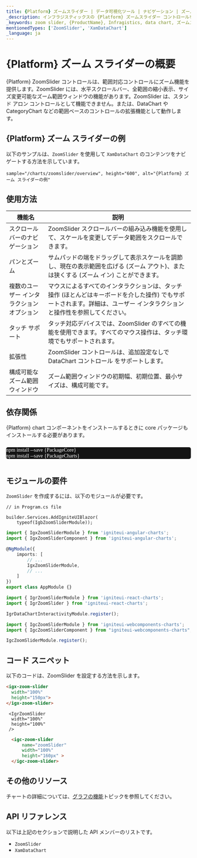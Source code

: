 ```yaml
---
title: {Platform} ズームスライダー | データ可視化ツール | ナビゲーション | ズーム | データ チャート | データ バインディング | インフラジスティックス
_description: インフラジスティックスの {Platform} ズームスライダー コントロールを使用して、最小値と最大値を表す 2 つのハンドルのデータ サブセットを簡単に表示します。{ProductName} ズームスライダーでデータの可視化を向上させます。
_keywords: zoom slider, {ProductName}, Infragistics, data chart, ズームスライダー, インフラジスティックス, データ チャート
mentionedTypes: ['ZoomSlider', 'XamDataChart']
_language: ja
---
```


# {Platform} ズーム スライダーの概要

{Platform} ZoomSlider コントロールは、範囲対応コントロールにズーム機能を提供します。ZoomSlider には、水平スクロールバー、全範囲の縮小表示、サイズ変更可能なズーム範囲ウィンドウの機能があります。ZoomSlider は、スタンド アロン コントロールとして機能できません。または、DataChart や CategoryChart などの範囲ベースのコントロールの拡張機能として動作します。

## {Platform} ズーム スライダーの例

以下のサンプルは、`ZoomSlider` を使用して `XamDataChart` のコンテンツをナビゲートする方法を示しています。

`sample="/charts/zoomslider/overview", height="600", alt="{Platform} ズーム スライダーの例"`



<div class="divider--half"></div>

## 使用方法

| 機能名|説明 |
| --------------------|----------------------- |
| スクロールバーのナビゲーション|ZoomSlider スクロールバーの組み込み機能を使用して、スケールを変更してデータ範囲をスクロールできます。 |
| パンとズーム|サムパッドの端をドラッグして表示スケールを調節し、現在の表示範囲を広げる (ズーム アウト)、または狭くする (ズーム イン) ことができます。 |
| 複数のユーザー インタラクション オプション|マウスによるすべてのインタラクションは、タッチ操作 (ほとんどはキーボードを介した操作) でもサポートされます。詳細は、ユーザー インタラクションと操作性を参照してください。 |
| タッチ サポート|タッチ対応デバイスでは、ZoomSlider のすべての機能を使用できます。すべてのマウス操作は、タッチ環境でもサポートされます。 |
| 拡張性|ZoomSlider コントロールは、追加設定なしで DataChart コントロール をサポートします。 |
| 構成可能なズーム範囲ウィンドウ|ズーム範囲ウィンドウの初期幅、初期位置、最小サイズは、構成可能です。 |

<!-- Angular, React, WebComponents -->
## 依存関係
{Platform} chart コンポーネントをインストールするときに core パッケージもインストールする必要があります。

<pre style="background:#141414;color:white;display:inline-block;padding:16x;margin-top:10px;font-family:'Consolas';border-radius:5px;width:100%">
npm install --save {PackageCore}
npm install --save {PackageCharts}
</pre>
<!-- end: Angular, React, WebComponents -->

## モジュールの要件

`ZoomSlider` を作成するには、以下のモジュールが必要です。

```razor
// in Program.cs file

builder.Services.AddIgniteUIBlazor(
    typeof(IgbZoomSliderModule));
```

```ts
import { IgxZoomSliderModule } from 'igniteui-angular-charts';
import { IgxZoomSliderComponent } from 'igniteui-angular-charts';

@NgModule({
    imports: [
        // ...
        IgxZoomSliderModule,
        // ...
    ]
})
export class AppModule {}
```

```ts
import { IgrZoomSliderModule } from 'igniteui-react-charts';
import { IgrZoomSlider } from 'igniteui-react-charts';

IgrDataChartInteractivityModule.register();
```

```ts
import { IgcZoomSliderModule } from 'igniteui-webcomponents-charts';
import { IgcZoomSliderComponent } from "igniteui-webcomponents-charts";

IgcZoomSliderModule.register();

```

## コード スニペット
以下のコードは、ZoomSlider を設定する方法を示します。

```html
<igx-zoom-slider
  width="100%"
  height="150px">
</igx-zoom-slider>
```

```tsx
 <IgrZoomSlider
  width="100%"
  height="100%"
 />
```


```html
  <igc-zoom-slider
      name="zoomSlider"
      width="100%"
      height="160px" >
  </igc-zoom-slider>
```
<div class="divider--half"></div>

## その他のリソース

チャートの詳細については、[グラフの機能](charts/chart-features.md)トピックを参照してください。

## API リファレンス

以下は上記のセクションで説明した API メンバーのリストです。

- `ZoomSlider`
- `XamDataChart`